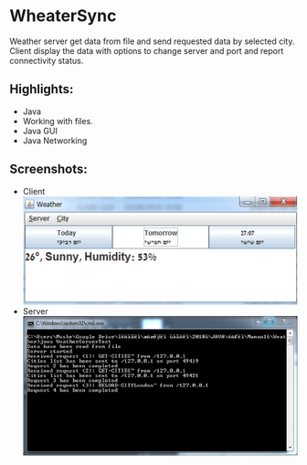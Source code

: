 # WheaterSync


Weather server get data from file and send requested data by selected city.
Client display the data with options to change server and port and report connectivity status.

## Highlights:
* Java
* Working with files.
* Java GUI
* Java Networking

## Screenshots:  
* Client  
	![](./pictures/Weather-Client.png "Client")  
* Server
	![](./pictures/Weather-Server.png "Server")  